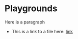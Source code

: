 # Playgrounds

Here is a paragraph

- This is a link to a file here: [link](https://githack.com/haakmal/playgrounds/blob/main/rail/rail-demo1.html)
